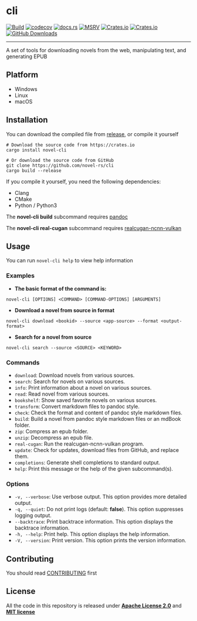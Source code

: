 # cli

[![Build](https://github.com/novel-rs/cli/actions/workflows/build.yml/badge.svg)](https://github.com/novel-rs/cli/actions/workflows/build.yml)
[![codecov](https://codecov.io/gh/novel-rs/cli/branch/main/graph/badge.svg?token=96TJ1OIF3P)](https://codecov.io/gh/novel-rs/cli)
[![docs.rs](https://img.shields.io/docsrs/novel-cli)](https://docs.rs/novel-cli)
[![MSRV](https://img.shields.io/badge/rustc-1.70+-blue.svg)](https://github.com/rust-lang/rust)
[![Crates.io](https://img.shields.io/crates/l/novel-cli)](https://github.com/novel-rs/cli)
[![Crates.io](https://img.shields.io/crates/v/novel-cli)](https://crates.io/crates/novel-cli)
[![GitHub Downloads](https://img.shields.io/github/downloads/novel-rs/cli/total)](https://github.com/novel-rs/cli/releases)

---

A set of tools for downloading novels from the web, manipulating text, and generating EPUB

## Platform

- Windows
- Linux
- macOS

## Installation

You can download the compiled file from [release](https://github.com/novel-rs/cli/releases), or compile it yourself

```shell
# Download the source code from https://crates.io
cargo install novel-cli

# Or download the source code from GitHub
git clone https://github.com/novel-rs/cli
cargo build --release
```

If you compile it yourself, you need the following dependencies:

- Clang
- CMake
- Python / Python3

The **novel-cli build** subcommand requires [pandoc](https://github.com/jgm/pandoc)

The **novel-cli real-cugan** subcommand requires [realcugan-ncnn-vulkan](https://github.com/nihui/realcugan-ncnn-vulkan)

## Usage

You can run `novel-cli help` to view help information

### Examples

- **The basic format of the command is:**

```shell
novel-cli [OPTIONS] <COMMAND> [COMMAND-OPTIONS] [ARGUMENTS]
```

- **Download a novel from source in format**

```shell
novel-cli download <bookid> --source <app-source> --format <output-format>
```

- **Search for a novel from source**

```shell
novel-cli search --source <SOURCE> <KEYWORD>
```

### Commands

- `download`: Download novels from various sources.
- `search`: Search for novels on various sources.
- `info`: Print information about a novel on various sources.
- `read`: Read novel from various sources.
- `bookshelf`: Show saved favorite novels on various sources.
- `transform`: Convert markdown files to pandoc style.
- `check`: Check the format and content of pandoc style markdown files.
- `build`: Build a novel from pandoc style markdown files or an mdBook folder.
- `zip`: Compress an epub folder.
- `unzip`: Decompress an epub file.
- `real-cugan`: Run the realcugan-ncnn-vulkan program.
- `update`: Check for updates, download files from GitHub, and replace them.
- `completions`: Generate shell completions to standard output.
- `help`: Print this message or the help of the given subcommand(s).

### Options

- `-v, --verbose`: Use verbose output. This option provides more detailed output.
- `-q, --quiet`: Do not print logs (default: **false**). This option suppresses logging output.
- `--backtrace`: Print backtrace information. This option displays the backtrace information.
- `-h, --help`: Print help. This option displays the help information.
- `-V, --version`: Print version. This option prints the version information.

## Contributing

You should read [CONTRIBUTING](https://github.com/novel-rs/cli/blob/main/CONTRIBUTING.md) first

## License

All the code in this repository is released under **[Apache License 2.0](https://www.apache.org/licenses/LICENSE-2.0)**
and **[MIT license](https://opensource.org/licenses/MIT)**
